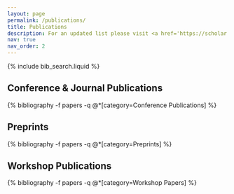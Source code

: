 ```yaml
---
layout: page
permalink: /publications/
title: Publications
description: For an updated list please visit <a href='https://scholar.google.com/citations?user=pz2Nm8AAAAAJ&hl=en'>Google Scholar</a>. * denotes equal contribution.
nav: true
nav_order: 2
---
```


<!-- _pages/publications.md -->

<!-- Bibsearch Feature -->

{% include bib_search.liquid %}

<div class="publications">

## Conference & Journal Publications

{% bibliography -f papers -q @*[category=Conference Publications] %}

## Preprints

{% bibliography -f papers -q @*[category=Preprints] %}

## Workshop Publications

{% bibliography -f papers -q @*[category=Workshop Papers] %}

</div>
